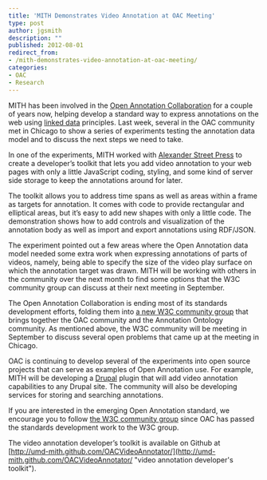 ```yaml
---
title: 'MITH Demonstrates Video Annotation at OAC Meeting'
type: post
author: jgsmith
description: ""
published: 2012-08-01
redirect_from: 
- /mith-demonstrates-video-annotation-at-oac-meeting/
categories:
- OAC
- Research
---
```

MITH has been involved in the [Open Annotation Collaboration](http://www.openannotation.org/ "Open Annotation Collaboration") for a couple of years now, helping develop a standard way to express annotations on the web using [linked data](http://en.wikipedia.org/wiki/Linked_data "Linked Data") principles. Last week, several in the OAC community met in Chicago to show a series of experiments testing the annotation data model and to discuss the next steps we need to take.

In one of the experiments, MITH worked with [Alexander Street Press](http://alexanderstreet.com/ "Alexander Street Press") to create a developer’s toolkit that lets you add video annotation to your web pages with only a little JavaScript coding, styling, and some kind of server side storage to keep the annotations around for later.

The toolkit allows you to address time spans as well as areas within a frame as targets for annotation. It comes with code to provide rectangular and elliptical areas, but it’s easy to add new shapes with only a little code. The demonstration shows how to add controls and visualization of the annotation body as well as import and export annotations using RDF/JSON.

The experiment pointed out a few areas where the Open Annotation data model needed some extra work when expressing annotations of parts of videos, namely, being able to specify the size of the video play surface on which the annotation target was drawn. MITH will be working with others in the community over the next month to find some options that the W3C community group can discuss at their next meeting in September.

The Open Annotation Collaboration is ending most of its standards development efforts, folding them into [a new W3C community group](http://www.w3.org/community/openannotation/ "Open Annotation Community Group") that brings together the OAC community and the Annotation Ontology community. As mentioned above, the W3C community will be meeting in September to discuss several open problems that came up at the meeting in Chicago.

OAC is continuing to develop several of the experiments into open source projects that can serve as examples of Open Annotation use. For example, MITH will be developing a [Drupal](http://drupal.org/ "Drupal Content Management System") plugin that will add video annotation capabilities to any Drupal site. The community will also be developing services for storing and searching annotations.

If you are interested in the emerging Open Annotation standard, we encourage you to follow [the W3C community group](http://www.w3.org/community/openannotation/ "Open Annotation community group") since OAC has passed the standards development work to the W3C group.

The video annotation developer’s toolkit is available on Github at [http://umd-mith.github.com/OACVideoAnnotator/](http://umd-mith.github.com/OACVideoAnnotator/ "video annotation developer's toolkit").
